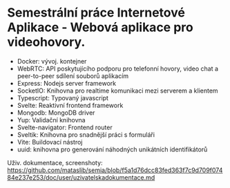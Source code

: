 # Semestrální práce Internetové Aplikace - Webová aplikace pro videohovory.

- Docker: vývoj. kontejner
- WebRTC: API poskytujícího podporu pro telefonní hovory, video chat a peer-to-peer sdílení souborů aplikacím
- Express: Nodejs server framework
- SocketIO: Knihovna pro realtime komunikaci mezi serverem a klientem
- Typescript: Typovaný javascript
- Svelte: Reaktivní frontend framework
- Mongodb: MongoDB driver
- Yup: Validační knihovna
- Svelte-navigator: Frontend router 
- Sveltik: Knihovna pro snadnější práci s formuláři
- Vite: Buildovací nástroj
- uuid: knihovna pro generování náhodných unikátních identifikátorů

Uživ. dokumentace, screenshoty:
https://github.com/mataslib/semia/blob/f5a1d76dcc83fed363f7c9d709f07484e237e253/doc/user/uzivatelskadokumentace.md
